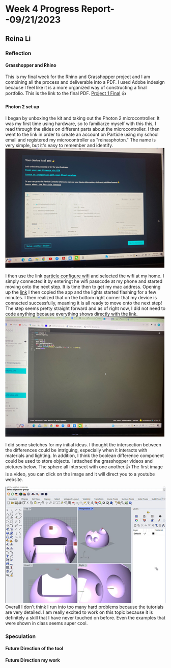 # Week 4 Progress Report- -09/21/2023

## Reina Li

### Reflection
#### Grasshopper and Rhino
This is my final week for the Rhino and Grasshopper project and I am combining all the process and deliverable into a PDF. I used Adobe indesign because I feel like it is a more organized way of constructing a final portfolio. This is the link to the final PDF.
[Project 1 Final](https://acrobat.adobe.com/id/urn:aaid:sc:va6c2:835eadca-a92e-4743-af68-fa0d4c4ea2b3) :+1:

#### Photon 2 set up
I began by unboxing the kit and taking out the Photon 2 microcontroller. It was my first time using hardware, so to familiarze myself with this this, I read through the slides on different parts about the microcontroller. I then went to the link in order to create an account on Particle using my school email and registered my microcontroller as "reinasphoton." The name is very simple, but it's easy to remember and identify.
 <img src="https://github.com/Berkeley-MDes/tdf-fa23-reinali/blob/main/weekly-reports/330344748926041316.jpg" alt="Alt Text" width="500">

I then use the link [particle configure wifi](https://docs.particle.io/tools/developer-tools/configure-wi-fi/) and selected the wifi at my home. I simply connected it by enteringt he wifi passcode at my phone and started moving onto the next step. 
It is time then to get my mac address. Opening up the [link](https://go.particle.io/shared_apps/6507d59801c67400099a4ce3) I then copied the app and the lights started flashing for a few minutes. I then realized that on the bottom right corner that my device is connected successfully, meaning it is all ready to move onto the next step! The step seems pretty straight forward and as of right now, I did not need to code anything because everything shows directly with the link. 
 <img src="https://github.com/Berkeley-MDes/tdf-fa23-reinali/blob/main/weekly-reports/sucess%20wifi.jpg" alt="Alt Text" width="500">


I did some sketches for my initial ideas. I thought the intersection between the differences could be intriguing, especially when it interacts with materials and lighting. In addition, I think the boolean difference component could be used to store objects. I attached the grasshopper videos and pictures below. The sphere all intersect with one another.:+1: The first image is a video, you can click on the image and it will direct you to a youtube website. 

[![process](https://github.com/Berkeley-MDes/tdf-fa23-reinali/blob/main/weekly-reports/1.JPG)](https://www.youtube.com/watch?v=9zOVLTQ9S98)
Overall I don't think I run into too many hard problems because the tutorials are very detailed. I am really excited to work on this topic because it is definitely a skill that I have never touched on before. Even the examples that were shown in class seems super cool. 

### Speculation
#### Future Direction of the tool

#### Future Direction my work
